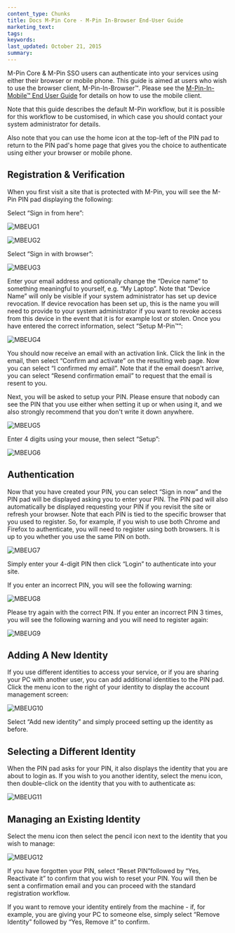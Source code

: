 ```yaml
---
content_type: Chunks
title: Docs M-Pin Core - M-Pin In-Browser End-User Guide
marketing_text:
tags: 
keywords: 
last_updated: October 21, 2015
summary: 
---
```


M-Pin Core & M-Pin SSO users can authenticate into your services using either their browser or mobile phone. This guide is aimed at users who wish to use the browser client, M-Pin-In-Browser™. Please see the [M-Pin-In-Mobile™ End User Guide](/docs/m-pin-core/mpin-in-mobile-end-user-guide) for details on how to use the mobile client.

Note that this guide describes the default M-Pin workflow, but it is possible for this workflow to be customised, in which case you should contact your system administrator for details.  

Also note that you can use the home icon at the top-left of the PIN pad to return to the PIN pad's home page that gives you the choice to authenticate using either your browser or mobile phone.  

## Registration & Verification

When you first visit a site that is protected with M-Pin, you will see the M-Pin PIN pad displaying the following:  

Select “Sign in from here”:

![MBEUG1](\data\assets\images\chunks\MBEUG1.png)

![MBEUG2](\data\assets\images\chunks\MBEUG2.png)

Select “Sign in with browser”:

![MBEUG3](\data\assets\images\chunks\MBEUG3.png)

Enter your email address and optionally change the “Device name” to something meaningful to yourself, e.g. “My Laptop”. Note that “Device Name” will only be visible if your system administrator has set up device revocation. If device revocation has been set up, this is the name you will need to provide to your system administrator if you want to revoke access from this device in the event that it is for example lost or stolen. Once you have entered the correct information, select “Setup M-Pin™”:

![MBEUG4](\data\assets\images\chunks\MBEUG4.png)

You should now receive an email with an activation link. Click the link in the email, then select “Confirm and activate” on the resulting web page. Now you can select “I confirmed my email”. Note that if the email doesn't arrive, you can select “Resend confirmation email” to request that the email is resent to you.

Next, you will be asked to setup your PIN. Please ensure that nobody can see the PIN that you use either when setting it up or when using it, and we also strongly recommend that you don't write it down anywhere.

![MBEUG5](\data\assets\images\chunks\MBEUG5.png)

Enter 4 digits using your mouse, then select “Setup”:

![MBEUG6](\data\assets\images\chunks\MBEUG6.png)

## Authentication

Now that you have created your PIN, you can select “Sign in now” and the PIN pad will be displayed asking you to enter your PIN. The PIN pad will also automatically be displayed requesting your PIN if you revisit the site or refresh your browser. Note that each PIN is tied to the specific browser that you used to register. So, for example, if you wish to use both Chrome and Firefox to authenticate, you will need to register using both browsers. It is up to you whether you use the same PIN on both.

![MBEUG7](\data\assets\images\chunks\MBEUG7.png)

Simply enter your 4-digit PIN then click “Login” to authenticate into your site.

If you enter an incorrect PIN, you will see the following warning:

![MBEUG8](\data\assets\images\chunks\MBEUG8.png)

Please try again with the correct PIN. If you enter an incorrect PIN 3 times, you will see the following warning and you will need to register again:

![MBEUG9](\data\assets\images\chunks\MBEUG9.png)

## Adding A New Identity

If you use different identities to access your service, or if you are sharing your PC with another user, you can add additional identities to the PIN pad. Click the menu icon to the right of your identity to display the account management screen:

![MBEUG10](\data\assets\images\chunks\MBEUG10.png)

Select “Add new identity” and simply proceed setting up the identity as before.  

## Selecting a Different Identity

When the PIN pad asks for your PIN, it also displays the identity that you are about to login as. If you wish to you another identity, select the menu icon, then double-click on the identity that you with to authenticate as:

![MBEUG11](\data\assets\images\chunks\MBEUG11.png)

## Managing an Existing Identity

Select the menu icon then select the pencil icon next to the identity that you wish to manage:

![MBEUG12](\data\assets\images\chunks\MBEUG12.png)

If you have forgotten your PIN, select “Reset PIN”followed by “Yes, Reactivate it” to confirm that you wish to reset your PIN. You will then be sent a confirmation email and you can proceed with the standard registration workflow.  

If you want to remove your identity entirely from the machine - if, for example, you are giving your PC to someone else, simply select “Remove Identity” followed by “Yes, Remove it” to confirm.
